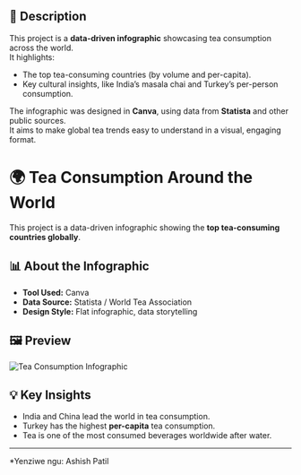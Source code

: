 ## 📖 Description
This project is a **data-driven infographic** showcasing tea consumption across the world.  
It highlights:
- The top tea-consuming countries (by volume and per-capita).  
- Key cultural insights, like India’s masala chai and Turkey’s per-person consumption.  

The infographic was designed in **Canva**, using data from **Statista** and other public sources.  
It aims to make global tea trends easy to understand in a visual, engaging format.

# 🌍 Tea Consumption Around the World

This project is a data-driven infographic showing the **top tea-consuming countries globally**.

## 📊 About the Infographic
- **Tool Used:** Canva  
- **Data Source:** Statista / World Tea Association  
- **Design Style:** Flat infographic, data storytelling  

## 🖼 Preview
![[Tea Consumption Infographic](https://www.canva.com/design/DAGyjgcFRiI/a4-7-04_ZUkN4u957fylJQ/edit?utm_content=DAGyjgcFRiI&utm_campaign=designshare&utm_medium=link2&utm_source=sharebutton)](tea-consumption.png)

## 💡 Key Insights
- India and China lead the world in tea consumption.  
- Turkey has the highest **per-capita** tea consumption.  
- Tea is one of the most consumed beverages worldwide after water.  

---
*Yenziwe ngu: Ashish Patil
